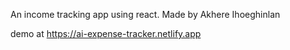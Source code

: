 An income tracking app using react. Made by Akhere Ihoeghinlan

demo at https://ai-expense-tracker.netlify.app
